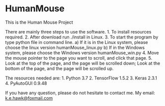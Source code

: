 # HumanMouse
This is the Human Mouse Project


There are mainly three steps to use the software.
    1. To install resources required.
    2. After download run ./install in Linux.
    3. To start the program by type python file in command line.
        a) If it is in the Linux system, please choose the linux version humanMouse_linux.py
        b) If in the Windows system, please choose the Windows version humanMouse_win.py
    4. Move the mouse pointer to the page you want to scroll, and click that page.
    5. Look at the top of the page, and the page will be scrolled down; Look at the bottom of the page, and the page will be scrolled up.


The resources needed are:
	1. Python 3.7
	2. TensorFlow 1.5.2
	3. Keras 2.3.1
	4. PyAutoGUI 0.9.48

If you have any question, please do not hesitate to contact me.
My email: k.e.hawk@foxmail.com
